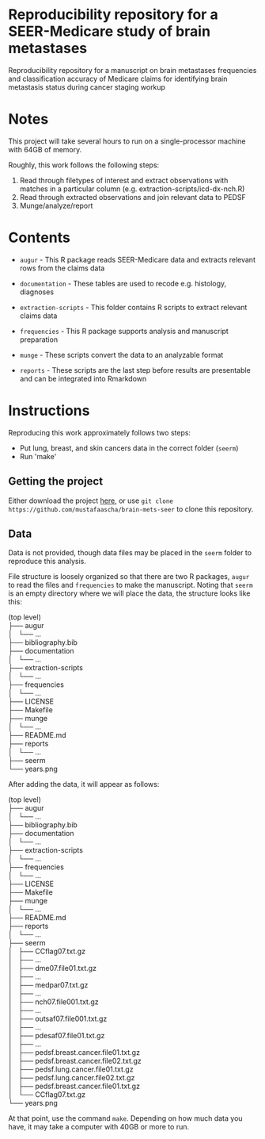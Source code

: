 # Reproducibility repository for a SEER-Medicare study of brain metastases

Reproducibility repository for a manuscript on brain metastases frequencies and classification accuracy of Medicare claims for identifying brain metastasis status during cancer staging workup

# Notes  

This project will take several hours to run on a single-processor machine with 64GB of memory.    

Roughly, this work follows the following steps: 

1. Read through filetypes of interest and extract observations with matches in a particular column (e.g. extraction-scripts/icd-dx-nch.R)     
2. Read through extracted observations and join relevant data to PEDSF     
3. Munge/analyze/report     

# Contents

- `augur` - This R package reads SEER-Medicare data and extracts relevant rows from the claims data   

- `documentation` - These tables are used to recode e.g. histology, diagnoses    

- `extraction-scripts` - This folder contains R scripts to extract relevant claims data     

- `frequencies` - This R package supports analysis and manuscript preparation    

- `munge` - These scripts convert the data to an analyzable format     

- `reports` - These scripts are the last step before results are presentable and can be integrated into Rmarkdown

# Instructions 

Reproducing this work approximately follows two steps: 
- Put lung, breast, and skin cancers data in the correct folder (`seerm`)
- Run 'make'   

## Getting the project

Either download the project [here](link), or use `git clone https://github.com/mustafaascha/brain-mets-seer` to clone this repository. 

## Data  

Data is not provided, though data files may be placed in the `seerm` folder to reproduce this analysis. 

File structure is loosely organized so that there are two R packages, `augur` to read the files and `frequencies` to make the manuscript. Noting that `seerm` is an empty directory where we will place the data, the structure looks like this: 

(top level)   
├── augur    
│   └── ...    
├── bibliography.bib    
├── documentation    
│   └── ...    
├── extraction-scripts    
│   └── ...    
├── frequencies    
│   └── ...    
├── LICENSE    
├── Makefile    
├── munge    
│   └── ...    
├── README.md    
├── reports    
│   └── ...    
├── seerm     
└── years.png    
  
After adding the data, it will appear as follows: 


(top level)    
├── augur     
│   └── ...     
├── bibliography.bib    
├── documentation    
│   └── ...    
├── extraction-scripts    
│   └── ...    
├── frequencies    
│   └── ...    
├── LICENSE    
├── Makefile    
├── munge    
│   └── ...    
├── README.md    
├── reports    
│   └── ...    
├── seerm     
│   ├── CCflag07.txt.gz    
│   ├── ...    
│   ├── dme07.file01.txt.gz    
│   ├── ...    
│   ├── medpar07.txt.gz    
│   ├── ...    
│   ├── nch07.file001.txt.gz    
│   ├── ...    
│   ├── outsaf07.file001.txt.gz    
│   ├── ...    
│   ├── pdesaf07.file01.txt.gz    
│   ├── ...    
│   ├── pedsf.breast.cancer.file01.txt.gz    
│   ├── pedsf.breast.cancer.file02.txt.gz    
│   ├── pedsf.lung.cancer.file01.txt.gz    
│   ├── pedsf.lung.cancer.file02.txt.gz    
│   ├── pedsf.breast.cancer.file01.txt.gz    
│   └── CCflag07.txt.gz    
└── years.png    

At that point, use the command `make`. Depending on how much data you have, it may take a computer with 40GB or more to run. 














